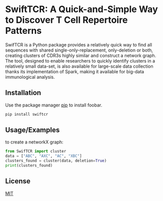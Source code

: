 # SwiftTCR: A Quick-and-Simple Way to Discover T Cell Repertoire Patterns
SwifTCR is a Python package provides a relatively quick way to find all sequences with shared single-only-replacement, only-deletion or both, creating clusters of CDR3s highly similar and construct a network graph. The tool, designed to enable researchers to quickly identify clusters in a relatively small data-set, is also available for large-scale data collection thanks its implementation of Spark, making it available for big-data immunological analysis.

## Installation

Use the package manager [pip](https://pip.pypa.io/en/stable/) to install foobar.

``` bash
pip install swiftcr
```

## Usage/Examples

to create a networkX graph:

``` python
from SwifTCR import cluster
data = ["ABC", "AXC", "AC", "XBC"]
clusters_found = cluster(data, deletion=True)
print(clusters_found)
```

## License

[MIT](https://choosealicense.com/licenses/mit/)

